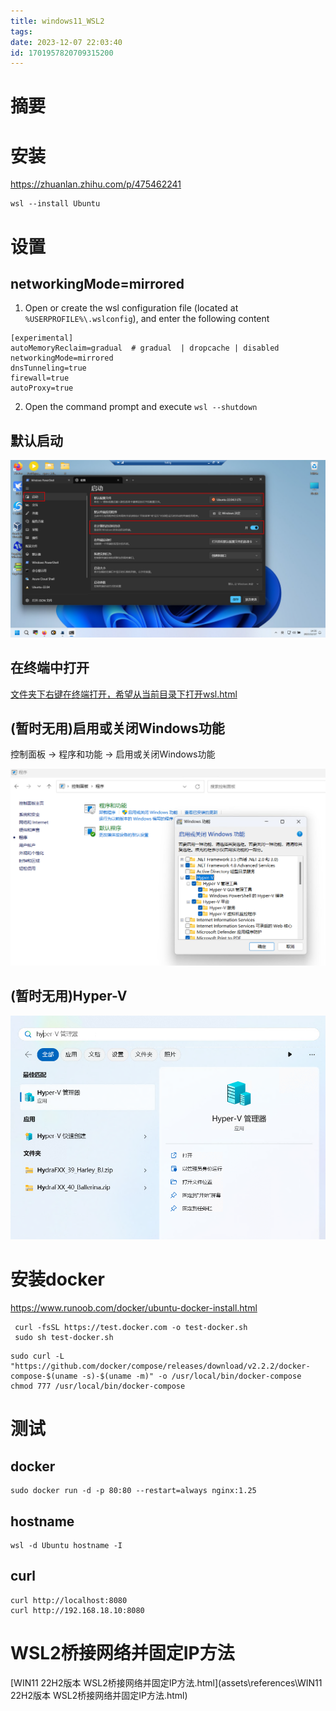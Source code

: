 ```yaml
---
title: windows11_WSL2
tags: 
date: 2023-12-07 22:03:40
id: 1701957820709315200
---
```

# 摘要





# 安装

https://zhuanlan.zhihu.com/p/475462241

```
wsl --install Ubuntu
```



# 设置

## networkingMode=mirrored

1. Open or create the wsl configuration file (located at `%USERPROFILE%\.wslconfig`),  and enter the following content

```
[experimental]
autoMemoryReclaim=gradual  # gradual  | dropcache | disabled
networkingMode=mirrored
dnsTunneling=true
firewall=true
autoProxy=true
```

2. Open the command prompt and execute `wsl --shutdown`

## 默认启动

![image-20231217143706182](assets/images/image-20231217143706182.png)



## 在终端中打开

 [文件夹下右键在终端打开，希望从当前目录下打开wsl.html](assets\references\文件夹下右键在终端打开，希望从当前目录下打开wsl.html) 





## (暂时无用)启用或关闭Windows功能

控制面板 -> 程序和功能 -> 启用或关闭Windows功能

![image-20231207223827828](assets/images/image-20231207223827828.png)



## (暂时无用)Hyper-V

![image-20231207224338205](assets/images/image-20231207224338205.png)







# 安装docker

https://www.runoob.com/docker/ubuntu-docker-install.html

```
 curl -fsSL https://test.docker.com -o test-docker.sh
 sudo sh test-docker.sh
```

```
sudo curl -L "https://github.com/docker/compose/releases/download/v2.2.2/docker-compose-$(uname -s)-$(uname -m)" -o /usr/local/bin/docker-compose
chmod 777 /usr/local/bin/docker-compose
```



# 测试

## docker

```
sudo docker run -d -p 80:80 --restart=always nginx:1.25
```

## hostname

```
wsl -d Ubuntu hostname -I
```



## curl

```
curl http://localhost:8080
curl http://192.168.18.10:8080

```



# WSL2桥接网络并固定IP方法

 [WIN11 22H2版本 WSL2桥接网络并固定IP方法.html](assets\references\WIN11 22H2版本 WSL2桥接网络并固定IP方法.html) 
